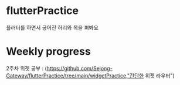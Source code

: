# flutterPractice

플러터를 하면서 굽어진 허리와 목을 펴봐요

# Weekly progress


2주차 위젯 공부 : (https://github.com/Sejong-Gateway/flutterPractice/tree/main/widgetPractice,"간단한 위젯 라우터")

